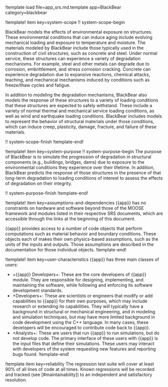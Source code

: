 !template load file=app_srs.md.template app=BlackBear category=blackbear

!template! item key=system-scope
!! system-scope-begin

BlackBear models the effects of environmental exposure on structures. These environmental conditions that can induce aging include evolving mechanical loading and exposure to temperature and moisture. The materials modeled by BlackBear include those typically used in the construction of civil structures, such as concrete and steel. Under normal service, these structures can experience a variety of degradation mechanisms. For example, steel and other metals can degrade due to corrosion, embrittlement, and stress corrosion cracking. Concrete can experience degradation due to expansive reactions, chemical attacks, leaching, and mechanical mechanisms induced by conditions such as freeze/thaw cycles and fatigue.

In addition to modeling the degradation mechanisms, BlackBear also models the response of these structures to a variety of loading conditions that these structures are expected to safely withstand. These include a variety of normal thermal and mechanical service loading conditions, as well as wind and earthquake loading conditions. BlackBear includes models to represent the behavior of structural materials under those conditions, which can induce creep, plasticity, damage, fracture, and failure of these materials.

!! system-scope-finish
!template-end!

!template! item key=system-purpose
!! system-purpose-begin
The purpose of BlackBear is to simulate the progression of degradation in structural components (e.g., buildings, bridges, dams) due to exposure to the environmental conditions they experience over their lifetime. In addition, BlackBear predicts the response of those structures in the presence of that long-term degradation to loading conditions of interest to assess the effects of degradation on their integrity.

!! system-purpose-finish
!template-end!

!template! item key=assumptions-and-dependencies
{{app}} has no constraints on hardware and software beyond those of the MOOSE framework and modules listed in their respective SRS documents, which are accessible through the links at the beginning of this document.

{{app}} provides access to a number of code objects that perform computations such as material behavior and boundary conditions. These objects each of makes their own physics-based assumptions, such as the units of the inputs and outputs. Those assumptions are described in the documentation for those individual objects.
!template-end!

!template! item key=user-characteristics
{{app}} has three main classes of users:

- +{{app}} Developers+: These are the core developers of {{app}} module. They are responsible for designing, implementing, and maintaining the software, while following and enforcing its software development standards.
- +Developers+: These are scientists or engineers that modify or add capabilities to {{app}} for their own purposes, which may include research or extending its capabilities. They will typically have a background in structural or mechanical engineering, and in modeling and simulation techniques, but may have more limited background in code development using the C++ language. In many cases, these developers will be encouraged to contribute code back to {{app}}.
- +Analysts+: These are users that run {{app}} to run simulations, but do not develop code. The primary interface of these users with {{app}} is the input files that define their simulations. These users may interact with developers of the system requesting new features and reporting bugs found.
!template-end!

!template item key=reliability
The regression test suite will cover at least 90% of all lines of code at all times. Known
regressions will be recorded and tracked (see [#maintainability]) to an independent and
satisfactory resolution.
